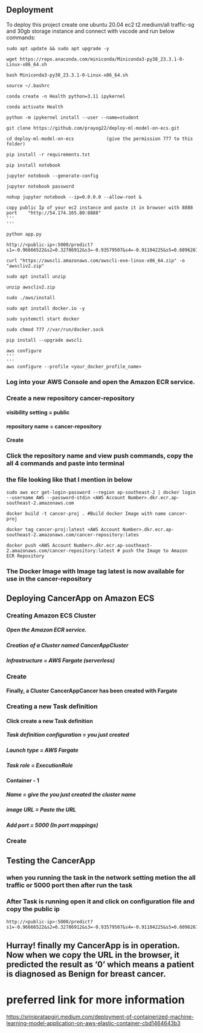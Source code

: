 
## Deployment

To deploy this project create one ubuntu 20.04 ec2 t2.medium/all traffic-sg and 30gb storage instance and connect with vscode and run below commands:

```
sudo apt update && sudo apt upgrade -y
```
```
wget https://repo.anaconda.com/miniconda/Miniconda3-py38_23.3.1-0-Linux-x86_64.sh
```
```
bash Miniconda3-py38_23.3.1-0-Linux-x86_64.sh
```
```
source ~/.bashrc
```
```
conda create -n Health python=3.11 ipykernel
```
```
conda activate Health
```
```
python -m ipykernel install --user --name=student
```
```
git clone https://github.com/prayog22/deploy-ml-model-on-ecs.git
```
```
cd deploy-ml-model-on-ecs            (give the permission 777 to this folder)
```
```
pip install -r requirements.txt
```
```
pip install notebook
```
```
jupyter notebook --generate-config
```
```
jupyter notebook password
```
```
nohup jupyter notebook --ip=0.0.0.0 --allow-root &
```
```
copy public Ip of your ec2 instance and paste it in browser with 8888 port    "http://54.174.165.80:8888"
'''
'''

python app.py
```
```
http://<public-ip>:5000/predict?s1=-0.96666522&s2=0.32786912&s3=-0.93579507&s4=-0.91104225&s5=0.60962671&s6=0.36569592&s7=-0.10914833&s8=-0.62181482&s9=-0.63860111&s10=0.53651178&s11=-0.46379509&s12=0.5132434&s13=-0.45632075&s14=-0.59189989&s15=0.67370318&s16=1.26928541&s17=2.17185315&s18=1.12535098&s19=0.64821758&s20=1.09244461&s21=-0.96440581&s22=-0.08750638&s23=-0.94145109&s24=-0.84547739&s25=-0.07511418&s26=-0.01862761&s27=-0.10400188&s28=-0.47718048&s29=-0.5634723&s30=0.05526303
```
```
curl "https://awscli.amazonaws.com/awscli-exe-linux-x86_64.zip" -o "awscliv2.zip"
```
```
sudo apt install unzip
```
```
unzip awscliv2.zip
```
```
sudo ./aws/install
```
```
sudo apt install docker.io -y
```
```
sudo systemctl start docker 
```
```
sudo chmod 777 //var/run/docker.sock
```
```
pip install --upgrade awscli
```
```
aws configure
'''
'''
aws configure --profile <your_docker_profile_name>
```
### Log into your AWS Console and open the Amazon ECR service.
### Create a new repository cancer-repository 
#### visibility setting = public
#### repository name = cancer-repository
#### Create 

### Click the repository name and view push commands, copy the all 4 commands and paste into terminal


### the file looking like that I mention in below 
```
sudo aws ecr get-login-password --region ap-southeast-2 | docker login --username AWS --password-stdin <AWS Account Number>.dkr.ecr.ap-southeast-2.amazonaws.com
```
```
docker build -t cancer-proj . #Build docker Image with name cancer-proj
```
```
docker tag cancer-proj:latest <AWS Account Number>.dkr.ecr.ap-southeast-2.amazonaws.com/cancer-repository:lates
```
```
docker push <AWS Account Number>.dkr.ecr.ap-southeast-2.amazonaws.com/cancer-repository:latest # push the Image to Amazon ECR Repository
```
### The Docker Image with Image tag latest is now available for use in the cancer-repository
## Deploying CancerApp on Amazon ECS
### Creating Amazon ECS Cluster
##### Open the Amazon ECR service.
##### Creation of a Cluster named CancerAppCluster
##### Infrastructure = AWS Fargate (serverless)
### Create 
#### Finally, a Cluster CancerAppCancer has been created with Fargate 
### Creating a new Task definition
#### Click create a new Task definition
##### Task definition configuration = you just created
##### Launch type = AWS Fargate 
##### Task role = ExecutionRole
#### Container - 1 
##### Name = give the you just created the cluster name
##### image URL = Paste the URL 
##### Add port = 5000 (In port mappings)
### Create
## Testing the CancerApp
### when you running the task in the network setting metion the all traffic or 5000 port then after run the task
### After Task is running open it and click on configuration file and copy the public ip 
```
http://<public-ip>:5000/predict?s1=-0.96666522&s2=0.32786912&s3=-0.93579507&s4=-0.91104225&s5=0.60962671&s6=0.36569592&s7=-0.10914833&s8=-0.62181482&s9=-0.63860111&s10=0.53651178&s11=-0.46379509&s12=0.5132434&s13=-0.45632075&s14=-0.59189989&s15=0.67370318&s16=1.26928541&s17=2.17185315&s18=1.12535098&s19=0.64821758&s20=1.09244461&s21=-0.96440581&s22=-0.08750638&s23=-0.94145109&s24=-0.84547739&s25=-0.07511418&s26=-0.01862761&s27=-0.10400188&s28=-0.47718048&s29=-0.5634723&s30=0.05526303
```
## Hurray! finally my CancerApp is in operation. Now when we copy the URL in the browser, it predicted the result as ‘0’ which means a patient is diagnosed as Benign for breast cancer.
# preferred link for more information

https://srinipratapgiri.medium.com/deployment-of-containerized-machine-learning-model-application-on-aws-elastic-container-cbd1464643b3


